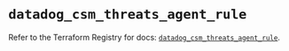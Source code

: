 # `datadog_csm_threats_agent_rule`

Refer to the Terraform Registry for docs: [`datadog_csm_threats_agent_rule`](https://registry.terraform.io/providers/datadog/datadog/3.60.0/docs/resources/csm_threats_agent_rule).
